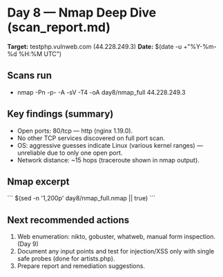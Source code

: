 # Day 8 — Nmap Deep Dive (scan_report.md)

**Target:** testphp.vulnweb.com (44.228.249.3)
**Date:** $(date -u +"%Y-%m-%d %H:%M UTC")

## Scans run
- nmap -Pn -p- -A -sV -T4 -oA day8/nmap_full 44.228.249.3

## Key findings (summary)
- Open ports: 80/tcp — http (nginx 1.19.0).
- No other TCP services discovered on full port scan.
- OS: aggressive guesses indicate Linux (various kernel ranges) — unreliable due to only one open port.
- Network distance: ~15 hops (traceroute shown in nmap output).

## Nmap excerpt
\`\`\`
$(sed -n '1,200p' day8/nmap_full.nmap || true)
\`\`\`

## Next recommended actions
1. Web enumeration: nikto, gobuster, whatweb, manual form inspection. (Day 9)  
2. Document any input points and test for injection/XSS only with single safe probes (done for artists.php).  
3. Prepare report and remediation suggestions.

